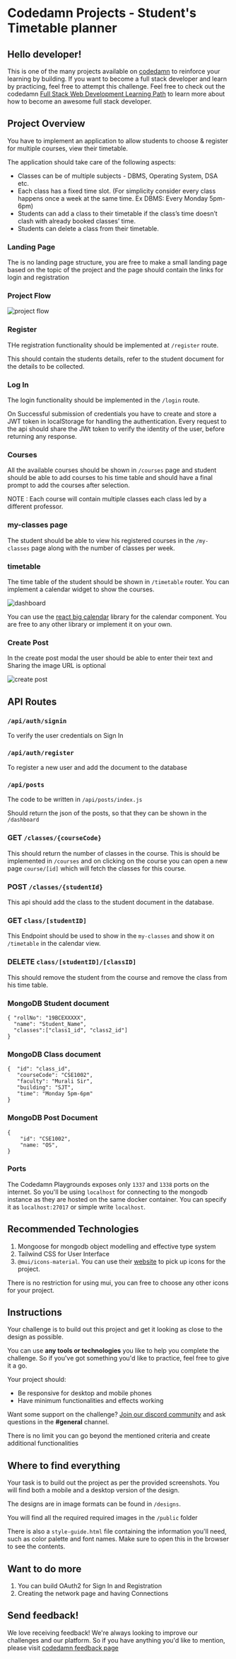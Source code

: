 # Codedamn Projects - Student's Timetable planner

## Hello developer!

This is one of the many projects available on [codedamn](https://codedamn.com/projects) to reinforce your learning by building. If you want to become a full stack developer and learn by practicing, feel free to attempt this challenge. Feel free to check out the codedamn [Full Stack Web Development Learning Path](https://codedamn.com/learning-paths/fullstack) to learn more about how to become an awesome full stack developer.

## Project Overview

You have to implement an application to allow students to choose & register for multiple courses, view their timetable.

The application should take care of the following aspects: 

-  Classes can be of multiple subjects - DBMS, Operating System, DSA etc. 
-  Each class has a fixed time slot. (For simplicity consider every class happens once a week at the same time. Ex DBMS: Every Monday 5pm-6pm) 
-  Students can add a class to their timetable if the class’s time doesn’t clash with already booked classes’ time. 
-  Students can delete a class from their timetable.



### Landing Page

The is no landing page structure, you are free to make a small landing page based on the topic of the project and the page should contain the links for login and registration 

### Project Flow

![project flow](https://raw.githubusercontent.com/codedamn-projects/student-timetable-planner/master/assets/editing.png)
### Register

THe registration functionality should be implemented at  `/register` route.

This should contain the students details, refer to the student document for the details to be collected. 

### Log In

The login functionality should be implemented in the `/login` route.

On Successful submission of credentials you have to create and store a JWT token in localStorage for handling the authentication. Every request to the api should share the JWt token to verify the identity of the user, before returning any response. 

### Courses

All the available courses should be shown in `/courses` page and student should be able to add courses to his time table and should have a final prompt to add the courses after selection. 

NOTE : Each course will contain multiple classes each class led by a different professor. 
### my-classes page

The student should be able to view his registered courses in the `/my-classes` page along with the number of classes per week. 
### timetable

The time table of the student should be shown in `/timetable` router. You can implement a calendar widget to show the courses. 

![dashboard](https://raw.githubusercontent.com/codedamn-projects/linked-in-nextjs-clone/master/designs/Dashboard%20%5BDesktop%5D%20%5BDark%5D.png)

You can use the [react big calendar](https://github.com/jquense/react-big-calendar) library for the calendar component. You are free to any other library or implement it on your own. 
### Create Post 

In the create post modal the user should be able to enter their text and Sharing the image URL is optional

![create post](https://raw.githubusercontent.com/codedamn-projects/linked-in-nextjs-clone/master/designs/Create%20Post%20Modal%20%5BDesktop%5D%20%5BDark%5D.png)



## API Routes 

### `/api/auth/signin`

To verify the user credentials on Sign In 

### `/api/auth/register` 

To register a new user and add the document to the database
### `/api/posts`

The code to be written in `/api/posts/index.js`

Should return the json of the posts, so that they can be shown in the `/dashboard`

### GET `/classes/{courseCode}`

This should return the number of classes in the course. This is should be implemented in `/courses` and on clicking on the course you can open a new page `course/[id]` which will fetch the classes for this course. 

### POST `/classes/{studentId}`

This api should add the class to the student document in the database. 

### GET `class/[studentID]`

This Endpoint should be used to show in the `my-classes` and show it on `/timetable` in the calendar view. 

### DELETE `class/[studentID]/[classID]`

This should remove the student from the course and remove the class from his time table. 


### MongoDB Student document
```
{ "rollNo": "19BCEXXXXX",
  "name": "Student_Name",
  "classes":["class1_id", "class2_id"] 
}
```
### MongoDB Class document
```
{  "id": "class_id",
   "courseCode": "CSE1002",
   "faculty": "Murali Sir",
   "building": "SJT",
   "time": "Monday 5pm-6pm" 
}
```

### MongoDB Post Document
```
{ 
    "id": "CSE1002",
    "name: "OS", 
}
```

### Ports 
The Codedamn Playgrounds exposes only `1337` and `1338` ports on the internet. So you'll be using `localhost` for connecting to the mongodb instance as they are hosted on the same docker container. You can specify it as `localhost:27017` or simple write `localhost`. 

## Recommended Technologies 

1. Mongoose for mongodb object modelling and effective type system 
1. Tailwind CSS for User Interface
1. `@mui/icons-material`. You can use their [website](https://mui.com/components/material-icons/) to pick up icons for the project. 

There is no restriction for using mui, you can free to choose any other icons for your project.


## Instructions

Your challenge is to build out this project and get it looking as close to the design as possible.

You can use **any tools or technologies** you like to help you complete the challenge. So if you've got something you'd like to practice, feel free to give it a go.

Your project should:

-   Be responsive for desktop and mobile phones
-   Have minimum functionalities and effects working


Want some support on the challenge? [Join our discord community](https://cdm.sh/discord) and ask questions in the **#general** channel.

There is no limit you can go beyond the mentioned criteria and create additional functionalities


## Where to find everything

Your task is to build out the project as per the provided screenshots. You will find both a mobile and a desktop version of the design.

The designs are in image formats can be found in `/designs`.

You will find all the required required images in the `/public` folder

There is also a `style-guide.html` file containing the information you'll need, such as color palette and font names. Make sure to open this in the browser to see the contents.

## Want to do more

1. You can build OAuth2 for Sign In and Registration
1. Creating the network page and having Connections

## Send feedback!

We love receiving feedback! We're always looking to improve our challenges and our platform. So if you have anything you'd like to mention, please visit [codedamn feedback page](https://codedamn.com/contact)